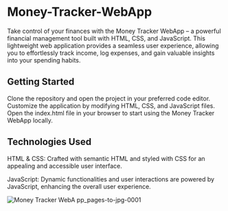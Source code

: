 # Money-Tracker-WebApp

Take control of your finances with the Money Tracker WebApp – a powerful financial management tool built with HTML, CSS, and JavaScript. This lightweight web application provides a seamless user experience, allowing you to effortlessly track income, log expenses, and gain valuable insights into your spending habits.

## Getting Started

Clone the repository and open the project in your preferred code editor.
Customize the application by modifying HTML, CSS, and JavaScript files.
Open the index.html file in your browser to start using the Money Tracker WebApp locally.

## Technologies Used
HTML & CSS: Crafted with semantic HTML and styled with CSS for an appealing and accessible user interface.

JavaScript: Dynamic functionalities and user interactions are powered by JavaScript, enhancing the overall user experience.

![Money Tracker WebA pp_pages-to-jpg-0001](https://github.com/NagisettyManasa/Money-Tracker-WebApp/assets/158428780/1bd79ed8-7403-4c26-aafe-db91f24890c8)




